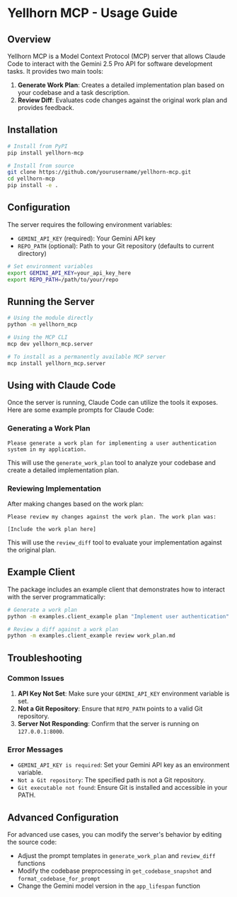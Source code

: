 # Yellhorn MCP - Usage Guide

## Overview

Yellhorn MCP is a Model Context Protocol (MCP) server that allows Claude Code to interact with the Gemini 2.5 Pro API for software development tasks. It provides two main tools:

1. **Generate Work Plan**: Creates a detailed implementation plan based on your codebase and a task description.
2. **Review Diff**: Evaluates code changes against the original work plan and provides feedback.

## Installation

```bash
# Install from PyPI
pip install yellhorn-mcp

# Install from source
git clone https://github.com/yourusername/yellhorn-mcp.git
cd yellhorn-mcp
pip install -e .
```

## Configuration

The server requires the following environment variables:

- `GEMINI_API_KEY` (required): Your Gemini API key
- `REPO_PATH` (optional): Path to your Git repository (defaults to current directory)

```bash
# Set environment variables
export GEMINI_API_KEY=your_api_key_here
export REPO_PATH=/path/to/your/repo
```

## Running the Server

```bash
# Using the module directly
python -m yellhorn_mcp

# Using the MCP CLI
mcp dev yellhorn_mcp.server

# To install as a permanently available MCP server
mcp install yellhorn_mcp.server
```

## Using with Claude Code

Once the server is running, Claude Code can utilize the tools it exposes. Here are some example prompts for Claude Code:

### Generating a Work Plan

```
Please generate a work plan for implementing a user authentication system in my application.
```

This will use the `generate_work_plan` tool to analyze your codebase and create a detailed implementation plan.

### Reviewing Implementation

After making changes based on the work plan:

```
Please review my changes against the work plan. The work plan was:

[Include the work plan here]
```

This will use the `review_diff` tool to evaluate your implementation against the original plan.

## Example Client

The package includes an example client that demonstrates how to interact with the server programmatically:

```bash
# Generate a work plan
python -m examples.client_example plan "Implement user authentication"

# Review a diff against a work plan
python -m examples.client_example review work_plan.md
```

## Troubleshooting

### Common Issues

1. **API Key Not Set**: Make sure your `GEMINI_API_KEY` environment variable is set.
2. **Not a Git Repository**: Ensure that `REPO_PATH` points to a valid Git repository.
3. **Server Not Responding**: Confirm that the server is running on `127.0.0.1:8000`.

### Error Messages

- `GEMINI_API_KEY is required`: Set your Gemini API key as an environment variable.
- `Not a Git repository`: The specified path is not a Git repository.
- `Git executable not found`: Ensure Git is installed and accessible in your PATH.

## Advanced Configuration

For advanced use cases, you can modify the server's behavior by editing the source code:

- Adjust the prompt templates in `generate_work_plan` and `review_diff` functions
- Modify the codebase preprocessing in `get_codebase_snapshot` and `format_codebase_for_prompt`
- Change the Gemini model version in the `app_lifespan` function